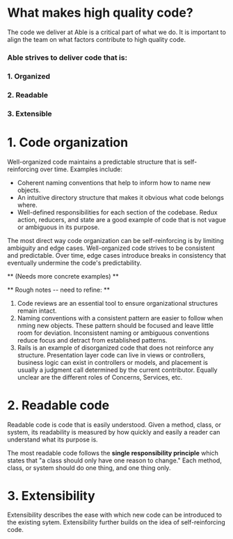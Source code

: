 # What makes high quality code?

The code we deliver at Able is a critical part of what we do. It is important to align the team on what factors contribute to high quality code. 

### Able strives to deliver code that is: ###

### 1. Organized
### 2. Readable
### 3. Extensible

# 1. Code organization

Well-organized code maintains a predictable structure that is self-reinforcing over time. Examples include:

* Coherent naming conventions that help to inform how to name new objects. 
* An intuitive directory structure that makes it obvious what code belongs where.
* Well-defined responsibilities for each section of the codebase. Redux action, reducers, and state are a good example of code that is not vague or ambiguous in its purpose.

The most direct way code organization can be self-reinforcing is by limiting ambiguity and edge cases. Well-organized code strives to be consistent and predictable. Over time, edge cases introduce breaks in consistency that eventually undermine the code's predictability.


** (Needs more concrete examples) **
 
** Rough notes -- need to refine: ** 
1. Code reviews are an essential tool to ensure organizational structures remain intact.
2. Naming conventions with a consistent pattern are easier to follow when nming new objects. These pattern should be focused and leave little room for deviation. Inconsistent naming or ambiguous conventions reduce focus and detract from established patterns.
3. Rails is an example of disorganized code that does not reinforce any structure. Presentation layer code can live in views or controllers, business logic can exist in controllers or models, and placement is usually a judgment call determined by the current contributor. Equally unclear are the different roles of Concerns, Services, etc.

# 2. Readable code

Readable code is code that is easily understood. Given a method, class, or system, its readability is measured by how quickly and easily a reader can understand what its purpose is.

The most readable code follows the **single responsibility principle** which states that "a class should only have one reason to change." Each method, class, or system should do one thing, and one thing only.

# 3. Extensibility

Extensibility describes the ease with which new code can be introduced to the existing sytem. Extensibility further builds on the idea of self-reinforcing code.